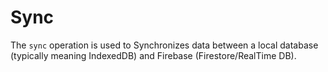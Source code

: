 # Sync

The `sync` operation is used to Synchronizes data between a local database (typically meaning IndexedDB) and Firebase (Firestore/RealTime DB).

